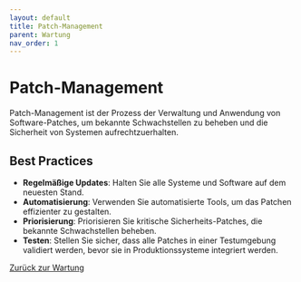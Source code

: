 ```yaml
---
layout: default
title: Patch-Management
parent: Wartung
nav_order: 1
---
```


# Patch-Management

Patch-Management ist der Prozess der Verwaltung und Anwendung von Software-Patches, um bekannte Schwachstellen zu beheben und die Sicherheit von Systemen aufrechtzuerhalten.

## Best Practices
- **Regelmäßige Updates**: Halten Sie alle Systeme und Software auf dem neuesten Stand.
- **Automatisierung**: Verwenden Sie automatisierte Tools, um das Patchen effizienter zu gestalten.
- **Priorisierung**: Priorisieren Sie kritische Sicherheits-Patches, die bekannte Schwachstellen beheben.
- **Testen**: Stellen Sie sicher, dass alle Patches in einer Testumgebung validiert werden, bevor sie in Produktionssysteme integriert werden.

[Zurück zur Wartung](/pages/wartung)